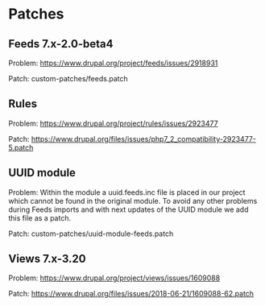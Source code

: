 # Patches

## Feeds 7.x-2.0-beta4
Problem: https://www.drupal.org/project/feeds/issues/2918931

Patch: custom-patches/feeds.patch

## Rules
Problem: https://www.drupal.org/project/rules/issues/2923477

Patch: https://www.drupal.org/files/issues/php7_2_compatibility-2923477-5.patch

## UUID module
Problem: Within the module a uuid.feeds.inc file is placed in our project which cannot be found in the original module. To avoid any other problems during Feeds imports and with next updates of the UUID module we add this file as a patch.

Patch: custom-patches/uuid-module-feeds.patch


## Views 7.x-3.20
Problem: https://www.drupal.org/project/views/issues/1609088

Patch: https://www.drupal.org/files/issues/2018-06-21/1609088-62.patch